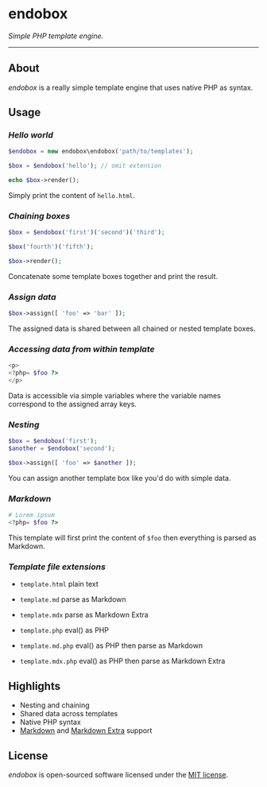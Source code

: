 # endobox

_Simple PHP template engine._

---

## About

_endobox_ is a really simple template engine that uses native PHP as syntax.

## Usage

### _Hello world_

```php
$endobox = new endobox\endobox('path/to/templates');

$box = $endobox('hello'); // omit extension

echo $box->render();
```

Simply print the content of `hello.html`.

### _Chaining boxes_

```php
$box = $endobox('first')('second')('third');

$box('fourth')('fifth');

$box->render();
```

Concatenate some template boxes together and print the result.

### _Assign data_

```php
$box->assign([ 'foo' => 'bar' ]);
```

The assigned data is shared between all chained or nested template boxes.

### _Accessing data from within template_

```php
<p>
<?php= $foo ?>
</p>
```

Data is accessible via simple variables where the variable names correspond to the assigned array keys.

### _Nesting_

```php
$box = $endobox('first');
$another = $endobox('second');

$box->assign([ 'foo' => $another ]);
```

You can assign another template box like you'd do with simple data.

### _Markdown_

```php
# Lorem ipsum
<?php= $foo ?>
```

This template will first print the content of `$foo` then everything is parsed as Markdown.

### _Template file extensions_

- `template.html` plain text

- `template.md` parse as Markdown

- `template.mdx` parse as Markdown Extra

- `template.php` eval() as PHP

- `template.md.php` eval() as PHP then parse as Markdown

- `template.mdx.php` eval() as PHP then parse as Markdown Extra

## Highlights

- Nesting and chaining
- Shared data across templates
- Native PHP syntax
- [Markdown](https://github.com/erusev/parsedown "using Parsedown") and
[Markdown Extra](https://github.com/erusev/parsedown-extra "using Parsedown Extra") support

## License

_endobox_ is open-sourced software licensed under the [MIT license](LICENSE).
